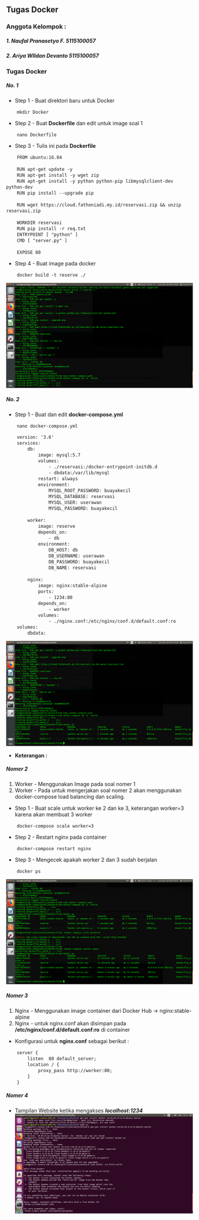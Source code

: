 ## Tugas Docker

### Anggota Kelompok :

##### 1. Naufal Pranasetyo F.	5115100057
##### 2. Ariya WIldan Devanto	5115100057

### Tugas Docker

##### No. 1
- Step 1 - Buat direktori baru untuk Docker
```
    mkdir Docker
```
- Step 2 - Buat **Dockerfile** dan edit untuk image soal 1
```
    nano Dockerfile
```
- Step 3 - Tulis ini pada **Dockerfile**
```
    FROM ubuntu:16.04

    RUN apt-get update -y
    RUN apt-get install -y wget zip
    RUN apt-get install -y python python-pip libmysqlclient-dev python-dev
    RUN pip install --upgrade pip

    RUN wget https://cloud.fathoniadi.my.id/reservasi.zip && unzip reservasi.zip

    WORKDIR reservasi
    RUN pip install -r req.txt
    ENTRYPOINT [ "python" ]
    CMD [ "server.py" ]

    EXPOSE 80
```
- Step 4 - Buat image pada docker
```
    docker build -t reserve ./
```
![Build](img/1.png "Build-Image")

##### No. 2 
- Step 1 - Buat dan edit **docker-compose.yml**
```
    nano docker-compose.yml
```

```
    version: '3.6'
    services:
        db:
            image: mysql:5.7
            volumes:
                - ./reservasi:/docker-entrypoint-initdb.d
                - dbdata:/var/lib/mysql
            restart: always
            environment:
                MYSQL_ROOT_PASSWORD: buayakecil
                MYSQL_DATABASE: reservasi
                MYSQL_USER: userawan
                MYSQL_PASSWORD: buayakecil

        worker:
            image: reserve
            depends_on:
                - db
            environment:
                DB_HOST: db
                DB_USERNAME: userawan
                DB_PASSWORD: buayakecil
                DB_NAME: reservasi

        nginx:
            image: nginx:stable-alpine
            ports:
                - 1234:80
            depends_on:
                - worker
            volumes:
                - ./nginx.conf:/etc/nginx/conf.d/default.conf:ro
    volumes:
        dbdata:
```

![Compose](img/2.png "Docker Compose")

- **Keterangan :**
##### Nomer 2
1. Worker - Menggunakan Image pada soal nomer 1
2. Worker - Pada untuk mengerjakan soal nomer 2 akan menggunakan docker-compose load balancing dan scaling.

- Step 1 - Buat scale untuk worker ke 2 dan ke 3, keterangan worker=3 karena akan membuat 3 worker
```
    docker-compose scale worker=3
```
- Step 2 - Restart nginx pada container
```
    docker-compose restart nginx
```
- Step 3 - Mengecek apakah worker 2 dan 3 sudah berjalan
```
    docker ps
```

![Scale](img/3.png "Docker Scale")

##### Nomer 3
1. Nginx - Menggunakan image container dari Docker Hub -> nginx:stable-alpine
2. Nginx - untuk nginx.conf akan disimpan pada **/etc/nginx/conf.d/default.conf:ro** di container

- Konfigurasi untuk **nginx.conf** sebagai berikut :
```
    server {
        listen  80 default_server;
        location / {
            proxy_pass http://worker:80;
        }
    }
```

##### Nomer 4
- Tampilan Website ketika mengakses ***localhost:1234***
![Web](img/4.png "Web")


